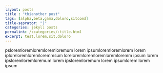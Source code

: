 ```yaml
---
layout: posts
title : "thianother post"
tags: [alpha,beta,gama,doloro,sitcomd]
title-seprator: "|"
categories: jekyll posts
permalink: /:categories/:title.html
excerpt: test,lorem,sit,doloro
---
```




psloremloremloremloremloremum
lorem ipsumloremloremlorem
lorem iploreloremloremloremmsum
loreloremloremloremloremloremm ipsum
lorem ipsloremloremloremum
lorem ipsloremloremum
lorem ipsumlorem
lorem ipsum